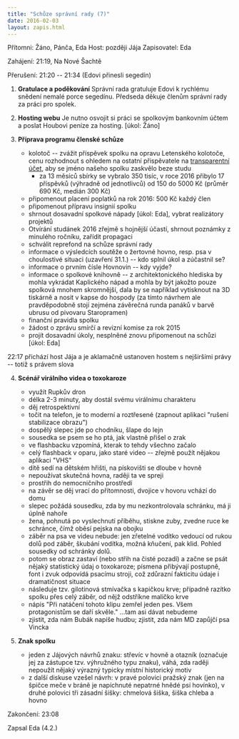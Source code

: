 ```yaml
---
title: "Schůze správní rady (7)"
date: 2016-02-03
layout: zapis.html
---
```


Přítomni: Žáno, Pánča, Eda
Host: později Jája
Zapisovatel: Eda

Zahájení: 21:19, Na Nové Šachtě

Přerušení: 21:20 -- 21:34 (Edovi přinesli segedín)

1. **Gratulace a poděkování**
   Správní rada gratuluje Edovi k rychlému snědení nemalé porce
   segedínu.
   Předseda děkuje členům správní rady za práci pro spolek.

2. **Hosting webu**
   Je nutno osvojit si práci se spolkovým bankovním účtem a poslat
   Houbovi peníze za hosting. [úkol: Žáno]

3. **Příprava programu členské schůze**
   - kolotoč -- zvážit příspěvek spolku na opravu Letenského kolotoče,
     cenu rozhodnout s ohledem na ostatní přispěvatele na [transparentní
     účet](http://www.kb.cz/cs/on-line-sluzby/on-line-informace/transparentni-ucty/105894151-narodni-technicke-muzeum/detail-uctu-1079304750207.shtml),
     aby se jméno našeho spolku zaskvělo beze studu
       - za 13 měsíců sbírky se vybralo 350 tisíc, v roce 2016 přibylo
         17 příspěvků (výhradně od jednotlivců) od 150 do 5000 Kč
         (průměr 690 Kč, medián 300 Kč)
   - připomenout placení poplatků na rok 2016: 500 Kč každý člen
   - připomenout přípravu insignií spolku
   - shrnout dosavadní spolkové nápady [úkol: Eda], vybrat realizátory
     projektů
   - Otvírání studánek 2016 zřejmě s hojnější účastí, shrnout poznámky
     z minulého ročníku, zařídit propagaci
   - schválit reprefond na schůze správní rady
   - informace o výsledcích soutěže o žertovné hovno, resp. psa
     v choulostivé situaci (uzavření 31.1.) -- kdo splnil úkol
     a zúčastnil se?
   - informace o prvním čísle Hovnovin -- kdy vyjde?
   - informace o spolkové knihovně -- z architektonického hlediska by
     mohla vykrádat Kaplického nápad a mohla by být jakožto pouze
     spolková mnohem skromnější, dala by se například vytisknout na 3D
     tiskárně a nosit v kapse do hospody (za tímto návrhem ale
     pravděpodobně stojí zejména závěrečná runda panáků v barvě ubrusu
     od pivovaru Staropramen)
   - finanční pravidla spolku
   - žádost o zprávu smírčí a revizní komise za rok 2015
   - projít dosavadní úkoly, nesplněné znovu připomenout na schůzi
     [úkol: Eda]

22:17 přichází host Jája a je aklamačně ustanoven hostem s nejširšími
právy -- totiž s právem slova

4. **Scénář virálního videa o toxokaroze**
   - využít Rupkův dron
   - délka 2-3 minuty, aby dostál svému virálnímu charakteru
   - děj retrospektivní
   - točit na telefon, je to moderní a roztřesené (zapnout aplikaci
     "rušení stabilizace obrazu")
   - dospělý slepec jde po chodníku, šlape do lejn
   - sousedka se psem se ho ptá, jak vlastně přišel o zrak
   - ve flashbacku vzpomíná, kterak to tehdy všechno začalo
   - celý flashback v oparu, jako staré video -- zřejmě použít nějakou
     aplikaci "VHS"
   - dítě sedí na dětském hřišti, na pískovišti se dloube v hovně
   - nepoužívat skutečná hovna, raději ta ve spreji
   - prostřih do nemocničního prostředí
   - na závěr se děj vrací do přítomnosti, dvojice v hovoru vchází do
     domu
   - slepec požádá sousedku, zda by mu nezkontrolovala schránku, má ji
     úplně nahoře
   - žena, pohnutá po vyslechnutí příběhu, stiskne zuby, zvedne ruce ke
     schránce, čímž oběsí pejska na obojku
   - záběr na psa ve videu nebude: jen zřetelné vodítko vedoucí od
     rukou dolů pod záběr, škubání vodítka, možná kňučení, pak klid.
     Pohled sousedky od schránky dolů.
   - potom se obraz zastaví (nebo střih na čisté pozadí) a začne se
     psát nějaký statistický údaj o toxokaroze; písmena přibývají
     postupně, font i zvuk odpovídá psacímu stroji, což zdůrazní
     fakticitu údaje i dramatičnost situace
   - následuje tzv. gilotinová stmívačka s kapičkou krve; případně
     razítko spolku přes celý záběr, od nějž odstříkne maličko krve
   - nápis "Při natáčení tohoto klipu zemřel jeden pes. Všem
     protagonistům se daří skvěle." ...tam asi dávat nebudeme
   - zjistit, zda nám Bubák napíše hudbu; zjistit, zda nám MD zapůjčí
     psa Vincka

5. **Znak spolku**
   - jeden z Jájových návrhů znaku: střevíc v hovně a otazník (označuje
     jej za zástupce tzv. výhružného typu znaku), váhá, zda raději
     nepoužít nějaký výrazný typicky místní historický motiv
   - z další diskuse vzešel návrh: v pravé polovici pražský znak (jen
     na špičce meče v bráně je napíchnuté nepatrné hnědé psí hovínko),
     v druhé polovici tři zásadní šišky: chmelová šiška, šiška chleba
     a hovno

Zakončení: 23:08

Zapsal Eda (4.2.)
